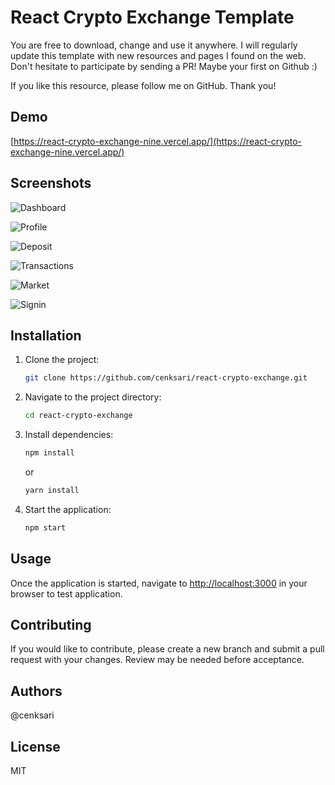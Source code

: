# React Crypto Exchange Template

You are free to download, change and use it anywhere. I will regularly update this template with new resources and pages I found on the web. Don't hesitate to participate by sending a PR! Maybe your first on Github :)

If you like this resource, please follow me on GitHub. Thank you!

## Demo

[https://react-crypto-exchange-nine.vercel.app/](https://react-crypto-exchange-nine.vercel.app/)

## Screenshots

![Dashboard](https://github.com/cenksari/react-crypto-exchange/blob/master/screenshots/1-dashboard.jpg?raw=true)

![Profile](https://github.com/cenksari/react-crypto-exchange/blob/master/screenshots/2-profile.jpg?raw=true)

![Deposit](https://github.com/cenksari/react-crypto-exchange/blob/master/screenshots/3-deposit.jpg?raw=true)

![Transactions](https://github.com/cenksari/react-crypto-exchange/blob/master/screenshots/4-transactions.jpg?raw=true)

![Market](https://github.com/cenksari/react-crypto-exchange/blob/master/screenshots/5-market.jpg?raw=true)

![Signin](https://github.com/cenksari/react-crypto-exchange/blob/master/screenshots/6-signin.jpg?raw=true)

## Installation

1. Clone the project:

   ```bash
   git clone https://github.com/cenksari/react-crypto-exchange.git
   ```

2. Navigate to the project directory:

   ```bash
   cd react-crypto-exchange
   ```

3. Install dependencies:

   ```bash
   npm install
   ```

   or

   ```bash
   yarn install
   ```

4. Start the application:

   ```bash
   npm start
   ```

## Usage

Once the application is started, navigate to [http://localhost:3000](http://localhost:3000) in your browser to test application.

## Contributing

If you would like to contribute, please create a new branch and submit a pull request with your changes. Review may be needed before acceptance.

## Authors

@cenksari

## License

MIT
